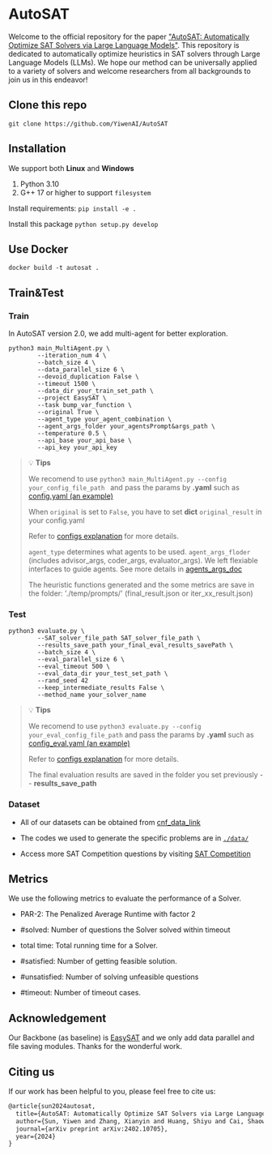 # AutoSAT

Welcome to the official repository for the paper ["AutoSAT: Automatically Optimize SAT Solvers via Large Language Models"](https://arxiv.org/abs/2402.10705).
This repository is dedicated to automatically optimize heuristics in SAT solvers through Large Language Models (LLMs). 
We hope our method can be universally applied to a variety of solvers and welcome researchers from all backgrounds to join us in this endeavor!


## Clone this repo

`git clone https://github.com/YiwenAI/AutoSAT`



## Installation
We support both **Linux** and **Windows**  
1. Python 3.10 
2. G++ 17 or higher to support `filesystem`

Install requirements:
`pip install -e .`

Install this package
`python setup.py develop`


## Use Docker

`docker build -t autosat .`


## Train&Test

### Train
In AutoSAT version 2.0, we add multi-agent for better exploration.
```
python3 main_MultiAgent.py \
        --iteration_num 4 \
        --batch_size 4 \
        --data_parallel_size 6 \
        --devoid_duplication False \
        --timeout 1500 \
        --data_dir your_train_set_path \
        --project EasySAT \
        --task bump_var_function \
        --original True \
        --agent_type your_agent_combination \
        --agent_args_folder your_agentsPrompt&args_path \
        --temperature 0.5 \ 
        --api_base your_api_base \
        --api_key your_api_key
```



> :bulb: **Tips**
>
> We recomend to use `python3 main_MultiAgent.py --config your_config_file_path ` and pass the params by **.yaml** such as [config.yaml (an example)](./examples/EasySAT/config.yaml)
> 
> When `original` is set to `False`, you have to set **dict** `original_result` in your config.yaml
>  
> Refer to [configs explanation](./examples/EasySAT/config_explanation.txt) for more details.
>
> `agent_type` determines what agents to be used. `agent_args_floder` (includes advisor_args, coder_args, evaluator_args). We left flexiable interfaces to guide agents. See more details in [agents_args_doc](./examples/EasySAT/agents_args_doc.txt)
>
> The heuristic functions generated and the some metrics are save in the folder: './temp/prompts/' (final_result.json or iter_xx_result.json)
 

### Test
```
python3 evaluate.py \
        --SAT_solver_file_path SAT_solver_file_path \
        --results_save_path your_final_eval_results_savePath \
        --batch_size 4 \
        --eval_parallel_size 6 \
        --eval_timeout 500 \
        --eval_data_dir your_test_set_path \
        --rand_seed 42
        --keep_intermediate_results False \
        --method_name your_solver_name
```
> :bulb: **Tips**
>
> We recomend to use `python3 evaluate.py --config your_eval_config_file_path` and pass the params by **.yaml** such as [config_eval.yaml (an example)](./examples/EasySAT/eval_config.yaml)
>
> Refer to [configs explanation](./examples/EasySAT/config_explanation.txt) for more details.
>
> The final evaluation results are saved in the folder you set previously -- **results_save_path**

### Dataset
* All of our datasets can be obtained from [cnf_data_link](https://drive.google.com/drive/folders/1-au8hBbx4YAdJDlct9glCODpL0TQcYnA?usp=drive_link)

* The codes we used to generate the specific problems are in [`./data/`](./data/)
  
* Access more SAT Competition questions by visiting [SAT Competition](https://satcompetition.github.io/)   


## Metrics
We use the following metrics to evaluate the performance of a Solver.

  * PAR-2:  The Penalized Average Runtime with factor 2

  * #solved:  Number of questions the Solver solved within timeout

  * total time: Total running time for a Solver.
  
  * #satisfied: Number of getting feasible solution.
    
  * #unsatisfied: Number of solving unfeasible questions

  * #timeout: Number of timeout cases.


## Acknowledgement
Our Backbone (as baseline) is [EasySAT](https://github.com/shaowei-cai-group/EasySAT) and we only add data parallel and file saving modules. Thanks for the wonderful work.

## Citing us

If our work has been helpful to you, please feel free to cite us:

```latex
@article{sun2024autosat,
  title={AutoSAT: Automatically Optimize SAT Solvers via Large Language Models},
  author={Sun, Yiwen and Zhang, Xianyin and Huang, Shiyu and Cai, Shaowei and Zhang, Bing-Zhen and Wei, Ke},
  journal={arXiv preprint arXiv:2402.10705},
  year={2024}
}
```
